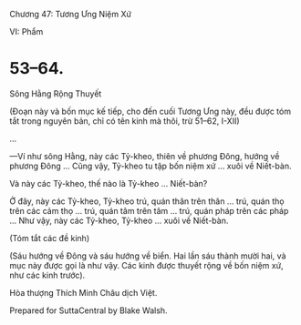  

Chương 47: Tương Ưng Niệm Xứ

VI: Phẩm

# 53–64.

Sông Hằng Rộng Thuyết

(Ðoạn này và bốn mục kế tiếp, cho đến cuối Tương Ưng này, đều được tóm tắt trong nguyên bản, chỉ có tên kinh mà thôi, trừ 51–62, I-XII)

…

—Ví như sông Hằng, này các Tỷ-kheo, thiên về phương Ðông, hướng về phương Ðông … Cũng vậy, Tỷ-kheo tu tập bốn niệm xứ … xuôi về Niết-bàn.

Và này các Tỷ-kheo, thế nào là Tỷ-kheo … Niết-bàn?

Ở đây, này các Tỷ-kheo, Tỷ-kheo trú, quán thân trên thân … trú, quán thọ trên các cảm thọ … trú, quán tâm trên tâm … trú, quán pháp trên các pháp … Như vậy, này các Tỷ-kheo, Tỷ-kheo … xuôi về Niết-bàn.

(Tóm tắt các đề kinh)

(Sáu hướng về Ðông và sáu hướng về biển. Hai lần sáu thành mười hai, và mục này được gọi là như vậy. Các kinh được thuyết rộng về bốn niệm xứ, như các kinh trước).

Hòa thượng Thích Minh Châu dịch Việt.

Prepared for SuttaCentral by Blake Walsh.